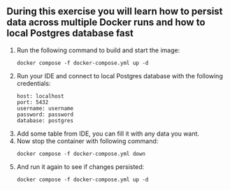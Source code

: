 ## During this exercise you will learn how to persist data across multiple Docker runs and how to local Postgres database fast
1. Run the following command to build and start the image:
    ```
    docker compose -f docker-compose.yml up -d
    ```
2. Run your IDE and connect to local Postgres database with the following credentials:
    ```
    host: localhost
    port: 5432
    username: username
    password: password
    database: postgres
    ```
3. Add some table from IDE, you can fill it with any data you want.
4. Now stop the container with following command:
    ```
    docker compose -f docker-compose.yml down
    ```
5. And run it again to see if changes persisted:
    ```
    docker compose -f docker-compose.yml up -d
    ```
